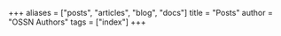 +++
aliases = ["posts", "articles", "blog", "docs"]
title = "Posts"
author = "OSSN Authors"
tags = ["index"]
+++
